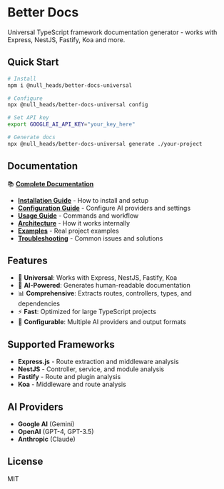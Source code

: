 # Better Docs

Universal TypeScript framework documentation generator - works with Express, NestJS, Fastify, Koa and more.

## Quick Start

```bash
# Install
npm i @null_heads/better-docs-universal

# Configure
npx @null_heads/better-docs-universal config

# Set API key
export GOOGLE_AI_API_KEY="your_key_here"

# Generate docs
npx @null_heads/better-docs-universal generate ./your-project
```

## Documentation

📚 **[Complete Documentation](./docs/)**

-   **[Installation Guide](./docs/installation.md)** - How to install and setup
-   **[Configuration Guide](./docs/configuration.md)** - Configure AI providers and settings
-   **[Usage Guide](./docs/usage.md)** - Commands and workflow
-   **[Architecture](./docs/architecture.md)** - How it works internally
-   **[Examples](./docs/examples.md)** - Real project examples
-   **[Troubleshooting](./docs/troubleshooting.md)** - Common issues and solutions

## Features

-   🚀 **Universal**: Works with Express, NestJS, Fastify, Koa
-   🤖 **AI-Powered**: Generates human-readable documentation
-   📊 **Comprehensive**: Extracts routes, controllers, types, and dependencies
-   ⚡ **Fast**: Optimized for large TypeScript projects
-   🔧 **Configurable**: Multiple AI providers and output formats

## Supported Frameworks

-   **Express.js** - Route extraction and middleware analysis
-   **NestJS** - Controller, service, and module analysis
-   **Fastify** - Route and plugin analysis
-   **Koa** - Middleware and route analysis

## AI Providers

-   **Google AI** (Gemini)
-   **OpenAI** (GPT-4, GPT-3.5)
-   **Anthropic** (Claude)

## License

MIT
